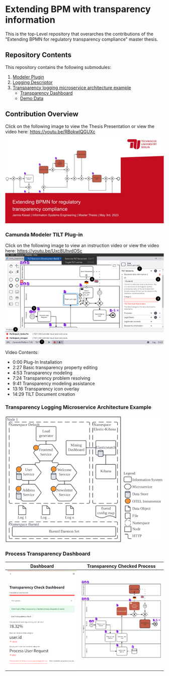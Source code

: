 # Extending BPM with transparency information
This is the top-Level repository that overarches the contributions of the "Extending BPMN for regulatory transparency compliance" master thesis.

## Repository Contents
This repository contains the following submodules:

1. [Modeler Plugin](https://github.com/ciphersmaug/tilt-camunda-plugin/)
2. [Logging Descriptor](https://github.com/ciphersmaug/process_tilt_logger)
3. [Transparency logging microservice architecture example](https://github.com/ciphersmaug/transparency-logging)
    - [Transparency Dashboard](https://github.com/ciphersmaug/transparency-logging/tree/main/src/mining-dashboard)
    - [Demo Data](https://github.com/ciphersmaug/transparency-logging/tree/main/src/mining-dashboard/app/data/)

## Contribution Overview
Click on the following image to view the Thesis Presentation or view the video here: https://youtu.be/RBokwlQGUXc
[![Watch the video](./img/Presentation%20Extending%20BPMN%20for%20regulatory%20transparency%20compliance.jpg)](https://youtu.be/RBokwlQGUXc)


### Camunda Modeler TILT Plug-in
Click on the following image to view an instruction video or view the video here: https://youtu.be/Uxc8UhvdOSc
[![Watch the video](./img/UI-Overview.png)](https://youtu.be/Uxc8UhvdOSc)

Video Contents:
- 0:00 Plug-In Installation
- 2:27 Basic transparency property editing
- 4:53 Transparency modeling
- 7:24 Transparency problem resolving
- 9:41 Transparency modeling assistance
- 13:16 Transparency icon overlay
- 14:29 TILT Document creation

### Transparency Logging Microservice Architecture Example
![Architecture overview](./img/Microservice%20Architecture.png)

### Process Transparency Dashboard

|Dashboard|Transparency Checked Process|
|---|---|
|![Transparency Dashboard](./img/dashboard.png)|![Architecture overview](./img/enhanced-normative-process.png)|